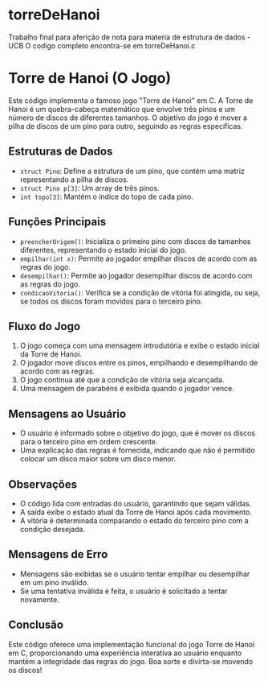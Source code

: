 # torreDeHanoi
Trabalho final para aferição de nota para materia de estrutura de dados - UCB
O codigo completo encontra-se em torreDeHanoi.c


# Torre de Hanoi (O Jogo)

Este código implementa o famoso jogo "Torre de Hanoi" em C. A Torre de Hanoi é um quebra-cabeça matemático que envolve três pinos e um número de discos de diferentes tamanhos. O objetivo do jogo é mover a pilha de discos de um pino para outro, seguindo as regras específicas.

## Estruturas de Dados
- `struct Pino`: Define a estrutura de um pino, que contém uma matriz representando a pilha de discos.
- `struct Pino p[3]`: Um array de três pinos.
- `int topo[3]`: Mantém o índice do topo de cada pino.

## Funções Principais
- `preencherOrigem()`: Inicializa o primeiro pino com discos de tamanhos diferentes, representando o estado inicial do jogo.
- `empilhar(int x)`: Permite ao jogador empilhar discos de acordo com as regras do jogo.
- `desempilhar()`: Permite ao jogador desempilhar discos de acordo com as regras do jogo.
- `condicaoVitoria()`: Verifica se a condição de vitória foi atingida, ou seja, se todos os discos foram movidos para o terceiro pino.

## Fluxo do Jogo
1. O jogo começa com uma mensagem introdutória e exibe o estado inicial da Torre de Hanoi.
2. O jogador move discos entre os pinos, empilhando e desempilhando de acordo com as regras.
3. O jogo continua até que a condição de vitória seja alcançada.
4. Uma mensagem de parabéns é exibida quando o jogador vence.

## Mensagens ao Usuário
- O usuário é informado sobre o objetivo do jogo, que é mover os discos para o terceiro pino em ordem crescente.
- Uma explicação das regras é fornecida, indicando que não é permitido colocar um disco maior sobre um disco menor.

## Observações
- O código lida com entradas do usuário, garantindo que sejam válidas.
- A saída exibe o estado atual da Torre de Hanoi após cada movimento.
- A vitória é determinada comparando o estado do terceiro pino com a condição desejada.

## Mensagens de Erro
- Mensagens são exibidas se o usuário tentar empilhar ou desempilhar em um pino inválido.
- Se uma tentativa inválida é feita, o usuário é solicitado a tentar novamente.

## Conclusão
Este código oferece uma implementação funcional do jogo Torre de Hanoi em C, proporcionando uma experiência interativa ao usuário enquanto mantém a integridade das regras do jogo. Boa sorte e divirta-se movendo os discos!
